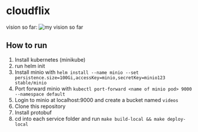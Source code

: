 # cloudflix
vision so far:
![my vision so far](https://lh5.googleusercontent.com/pyLNBtKGMFikOiJm-84kRbuMRrPn3fOLfGBjYwx4_k5TzuRiKy7NBeJaNSz1gXu0JBWhdxrI1mriijemw6Ea_jYAByDUil8g3ljpHhy3dBQ_58T-Ljcjz-OW2feBY6wFc6YatBnl=s0)

## How to run
1. Install kubernetes (minikube)
2. run helm init
3. Install minio with 
`helm install --name minio --set persistence.size=100Gi,accessKey=minio,secretKey=minio123 stable/minio`
4. Port forward minio with `kubectl port-forward <name of minio pod> 9000 --namespace default`
5. Login to minio at localhost:9000 and create a bucket named `videos`
6. Clone this repository
7. Install protobuf
8. cd into each service folder and run `make build-local && make deploy-local`
